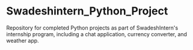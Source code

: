# Swadeshintern_Python_Project
Repository for completed Python projects as part of SwadeshIntern's internship program, including a chat application, currency converter, and weather app.

